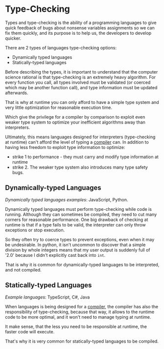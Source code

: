 # Type-Checking

Types and type-checking is the ability of a programming languages to give quick feedback of bugs about nonsense variables assignments so we can fix them quickly, and its purpose is to help us, the developers to develop quicker.

There are 2 types of languages type-checking
options:

- Dynamically typed languages
- Statically-typed languages

Before describing the types, it is important to understand that the computer science rational is that type-checking is an extremely heavy algorithm.
For every function you call, all types involved must be validated (or coerced which may be another function call), and type information must be updated afterwards.

That is why at runtime you can only afford to have a simple type system and very little optimization for reasonable execution time.

Which give the privilege for a compiler by comparison to exploit even weaker type system to optimize your inefficient algorithms away than interpreters.

Ultimately, this means languages designed for interpreters (type-checking at runtime) can't afford the level of typing a [compiler](./compiler.md) can. In addition to having less freedom to exploit type information to optimize:

- strike 1 to performance - they must carry and modify type information at runtime
- strike 2. The weaker type system also introduces many type safety bugs.

## Dynamically-typed Languages

_Dynamically typed languages examples_: JavaScript, Python.

Dynamically typed languages must perform type-checking while code is running.
Although they can sometimes be compiled, they need to cut many corners for reasonable performance. One big drawback of checking at runtime is that if a type fails to be valid, the interpreter can only throw exceptions or stop execution.

So they often try to coerce types to prevent exceptions, even when it may be undesirable. In python, it isn't uncommon to discover that a simple division by whole integers means that my user output is suddenly full of '2.0' because I didn't explicitly cast back into `int`.

That is why it is common for dynamically-typed languages to be interpreted, and not compiled.

## Statically-typed Languages

_Example languages_: TypeScript, C#, Java

When languages is being designed for a [compiler](./compiler.md), the compiler has also the responsibility of type-checking, because that way, it allows to the runtime code to be more optimal, and it won't need to manage typing at runtime.

It make sense, that the less you need to be responsible at runtime, the faster code will execute.

That's why it is very common for statically-typed languages to be compiled.
